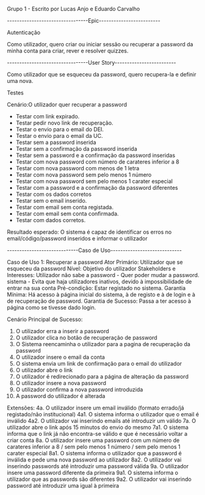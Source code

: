 Grupo 1 - Escrito por Lucas Anjo e Eduardo Carvalho

---------------------------------Epic-------------------------

Autenticação

Como utilizador, quero criar ou iniciar sessão ou recuperar a password da minha conta para criar, rever e resolver quizzes.

---------------------------------User Story-------------------------

Como utilizador que se esqueceu da password, quero recupera-la e definir uma nova.

Testes

Cenário:O utilizador quer recuperar a password

* Testar com link expirado.   
* Testar pedir novo link de recuperação.        
* Testar o envio para o email do DEI.
* Testar o envio para o email da UC.
* Testar sem a password inserida
* Testar sem a confirmação da password inserida
* Testar sem a password e a confirmação da password inseridas
* Testar com nova password com número de carateres inferior a 8
* Testar com nova password com menos de 1 letra
* Testar com nova password sem pelo menos 1 número
* Testar com nova password sem pelo menos 1 carater especial
* Testar com a password e a confirmação da password diferentes
* Testar com os dados corretos
* Testar sem o email inserido.
* Testar com email sem conta registada.
* Testar com email sem conta confirmada.
* Testar com dados corretos.

Resultado esperado: O sistema é capaz de identificar os erros no email/código/password inseridos e informar o utilizador

-----------------------------Caso de Uso-----------------------------


Caso de Uso 1: Recuperar a password
Ator Primário: Utilizador que se esqueceu da password
Nível: Objetivo do utilizador
Stakeholders e Interesses:
     Utilizador não sabe a password - Quer poder mudar a password.
     sistema - Evita que haja utilizadores inativos, devido à impossibilidade de entrar na sua conta
Pré-condição: Estar registado no sistema.
Garantia Mínima: Há acesso à página inicial do sistema, à de registo e à de login e à de recuperação de password.
Garantia de Sucesso: Passa a ter acesso à página como se tivesse dado login.

Cenário Principal de Sucesso:
1. O utilizador erra a inserir a password
2. O utilizador clica no botão de recuperação de password
3. O Sistema reencaminha o utilizador para a pagina de recuperação da password
4. O utilizador insere o email da conta
5. O sistema envia um link de confirmação para o email do utilizador 
6. O utilizador abre o link
7. O utilizador é redirecionado para a página de alteração da password
8. O utilizador insere a nova password
9. O utilizador confirma a nova password introduzida
10. A password do utilizador é alterada

Extensões:
4a. O utilizador insere um email inválido (formato errado/já registado/não institucional)
  4a1. O sistema informa o utilizador que o email é inválido
  4a2. O utilizador vai inserindo emails até introduzir um válido
7a. O utilizador abre o link após 15 minutos do envio do mesmo
  7a1. O sistema informa que o link já não encontra-se válido e que é necessário voltar a criar conta
8a. O utilizador insere uma password com um número de carateres inferior a 8 / sem pelo menos 1 número /  sem pelo menos 1 carater especial
  8a1. O sistema informa o utilizador que a password é inválida e pede uma nova password ao utilizador
  8a2. O utilizador vai inserindo passwords até introduzir uma password válida
9a. O utilizador insere uma password diferente da primeira
  9a1. O sistema informa o utilizador que as passwords são diferentes
  9a2. O utilizador vai inserindo password até introduzir uma igual à primeira

